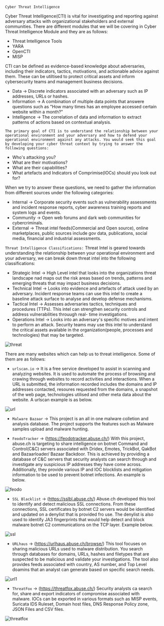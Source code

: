 `Cyber Threat Intelligence` 

Cyber Threat Intelligence(CTI) is vital for investigating and reporting against adversary attacks with organizational stakeholders and external communities. 
There are different modules that we will be covering in Cyber Threat Intelligence Module and they are as follows: 

  - Threat Intelligence Tools 
  - YARA 
  - OpenCTI
  - MISP

CTI can be defined as evidence-based knowledge about adversaries, including their indicators, tactics, motivations, and actionable advice against them. These can be utiltised to protect critical assets and inform cybersecurity teams and management business decisions. 

  - Data -> Discrete indicators associated with an adversary such as IP addresses, URLs or hashes. 
  - Information -> A combination of multiple data points that answere questions such as "How many times has an employee accessed certain website within a month?" 
  - Intelligence -> The correlation of data and information to extract patterns of actions based on contextual analysis. 

` The primary goal of CTI is to understand the relationship between your operational environment and your adversary and how to defend your operational environment against any attacks. You would seek this goal by developing your cyber threat context by trying to answer the following questions: ` 

  - Who's attacking you?
  - What are their motivations?
  - What are their capabilities?
  - What artefacts and Indicators of Comprimise(IOCs) should you look out for? 


When we try to answer these questions, we need to gather the information from different sources under the following categories: 

  - Internal -> Corporate security events such as vulnerability assessments and incident response reports, cyber awareness training reports and system logs and events. 
  - Community -> Open web forums and dark web communities for cybercriminals. 
  - External -> Threat intel feeds(Commercial and Open source), online marketplaces, public sources include gov data, publications, social media, financial and industrial                     assessments. 

`Threat Intelligence Classifications:` 
Threat Intel is geared towards understanding the relationship between your operational environment and your adversary, we can break down threat intel into the following classifications: 

  - Strategic Intel -> High Level intel that looks into the organizations threat landscape nad maps out the risk areas based on trends, patterns and emerging threats that                          may impact business decisions. 
  - Technical Intel -> Looks into evidence and artefacts of attack used by an adversary. Incident response teams can use this intel to create a baseline attack surface to                          analyse and develop defense mechanisms.
  - Tactical Intel -> Assesses adversaries tactics, techniques and procedures (TTPs). This intel can strengthen security controls and address vulnerabilities throuugh real-                       time investigations.  
  - Operations Intel -> Looks into an adversary's specific motives and intent to perform an attack. Security teams may use this intel to understand the critical assets                            available in the organization(people, processes and technologies) that may be targeted. 

![threat](https://user-images.githubusercontent.com/93686063/225945608-dc145974-ac06-400c-860c-576d10f4587f.JPG)


There are many websites which can help us to threat intelligence. Some of them are as follows: 

  - `urlscan.io` -> It is a free service developed to assist in scanning and analyzing websites. It is used to automate the process of browsing and crawing through websites                     to record activities and interactions. When a URL is submitted, the information recorded includes the domains and IP addresses contacted, resoures                           requested from the domains, a snapshot of the web page, technologies utilised and other meta data about the website. A urlscan example is as below. 

![url](https://user-images.githubusercontent.com/93686063/225992818-32777238-4a4d-4569-92cd-1d798509a309.JPG)

  - `Malware Bazaar` -> This project is an all in one malware colletion and analysis database. The project supports the features such as Malware samples upload and malware                          hunting. 
  
  - `FeodoTracker` -> (https://feodotracker.abuse.ch/) With this project, abuse.ch is targeting to share intelligence on botnet Command and Control(C&C) servers associated                       with Dridex, Emotes, TrickBot, QakBot and Bazaarloader/ Bazaar Backdoor. This is achieved by providing a database of C&C servers that security                               analysts can search through and investigate any suspicious IP addresses they have come across. Additionally, they provide various IP and IOC                                  blocklists and mitigation information to be used to prevent botnet infections.  An example is below. 


![feodo](https://user-images.githubusercontent.com/93686063/225994546-d36d87ad-e130-45d1-a7db-09575b63f94c.JPG)

  - `SSL Blacklist` -> (https://sslbl.abuse.ch/) Abuse.ch developed this tool to identify and detect malicious SSL connections. From these connections, SSL certificates by                         botnet C2 servers would be identified and updated on a denylist that is provided fro use. The denylist is also used to identify JA3 fingerprints                             that would help detect and block malware botnet C2 communications on the TCP layer.  Example below. 


![ssl](https://user-images.githubusercontent.com/93686063/225995235-f27f97c8-e57d-4c4d-bfb4-4a11b5a5a73d.JPG)

  - `URLhaus` -> (https://urlhaus.abuse.ch/browse/) This tool focuses on sharing malicious URLs used to malware distribution. You search through databases for domains,                     URLs, hashes and filetypes that are suspected to be malicious and validate your investigations. The tool also provides feeds associated with country, AS                      number, and Top Level doamins that an analyst can generate based on specific search needs. 

 ![url1](https://user-images.githubusercontent.com/93686063/225996261-514dbfda-986a-491f-bd14-ee1dc1ff906c.JPG)
 
  -  `ThreatFox` -> (https://threatfox.abuse.ch/) Security analysts ca search for, share and export indicators of compromise associated with malware. IOCs can be exported                        in various formats such as MISP events, Suricata IDS Ruleset, Domain host files, DNS Response Policy zone, JSON Files and CSV files. 

![threatfox](https://user-images.githubusercontent.com/93686063/225997612-45fe9131-6926-47e6-b778-23805ad949d4.JPG)


